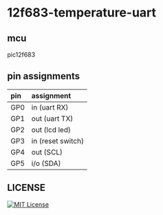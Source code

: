 # 12f683-temperature-uart

## mcu

pic12f683

## pin assignments

|pin|assignment|
|:--|:--|
|GP0|in  (uart RX)|
|GP1|out (uart TX)|
|GP2|out (lcd led)|
|GP3|in  (reset switch)|
|GP4|out (SCL)|
|GP5|i/o (SDA)|

## LICENSE

[![MIT License](https://img.shields.io/badge/license-MIT-blue.svg?style=flat)](LICENSE)

